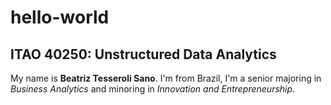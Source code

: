 # hello-world
## ITAO 40250: Unstructured Data Analytics
My name is **Beatriz Tesseroli Sano**.
I'm from Brazil, I'm a senior majoring in *Business Analytics* and minoring in *Innovation and Entrepreneurship*.
